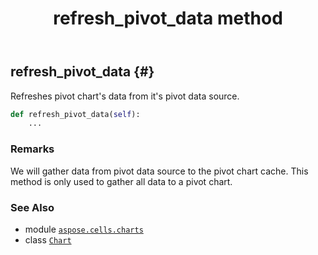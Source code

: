 ﻿---
title: refresh_pivot_data method
second_title: Aspose.Cells for Python via .NET API References
description: 
type: docs
weight: 110
url: /aspose.cells.charts/chart/refresh_pivot_data/
is_root: false
---

## refresh_pivot_data {#}

Refreshes pivot chart's data  from it's pivot data source.



```python
def refresh_pivot_data(self):
    ...
```


### Remarks

We will gather data from pivot data source to the pivot chart cache.
This method is only used to gather all data to a pivot chart.


### See Also
* module [`aspose.cells.charts`](../../)
* class [`Chart`](/cells/python-net/aspose.cells.charts/chart)
